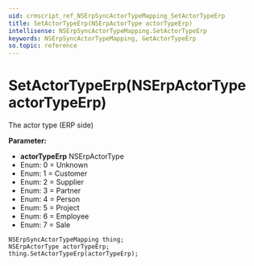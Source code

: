 ```yaml
---
uid: crmscript_ref_NSErpSyncActorTypeMapping_SetActorTypeErp
title: SetActorTypeErp(NSErpActorType actorTypeErp)
intellisense: NSErpSyncActorTypeMapping.SetActorTypeErp
keywords: NSErpSyncActorTypeMapping, GetActorTypeErp
so.topic: reference
---
```


# SetActorTypeErp(NSErpActorType actorTypeErp)

The actor type (ERP side)

**Parameter:** 
* **actorTypeErp** NSErpActorType
* Enum: 0 = Unknown 
* Enum: 1 = Customer 
* Enum: 2 = Supplier 
* Enum: 3 = Partner 
* Enum: 4 = Person 
* Enum: 5 = Project 
* Enum: 6 = Employee 
* Enum: 7 = Sale 

```crmscript
NSErpSyncActorTypeMapping thing;
NSErpActorType actorTypeErp;
thing.SetActorTypeErp(actorTypeErp);
```

